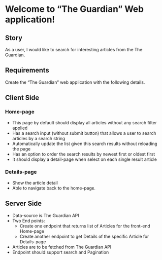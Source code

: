 # Welcome to “The Guardian” Web application!
## Story
As a user, I would like to search for interesting articles from the The Guardian.
## Requirements
Create the “The Guardian” web application with the following details.

## Client Side
  ### Home-page
  - This page by default should display all articles without any search filter applied
  - Has a search input (without submit button) that allows a user to search articles by a
  search string
  - Automatically update the list given this search results without reloading the page
  - Has an option to order the search results by newest first or oldest first
  - It should display a detail-page when select on each single result article
  ### Details-page
  - Show the article detail
  - Able to navigate back to the home-page.

## Server Side
  - Data-source is The Guardian API
  - Two End points:
    - Create one endpoint that returns list of Articles for the front-end Home-page
    - Create another endpoint to get Details of the specific Article for Details-page
  - Articles are to be fetched from The Guardian API
  - Endpoint should support search and Pagination